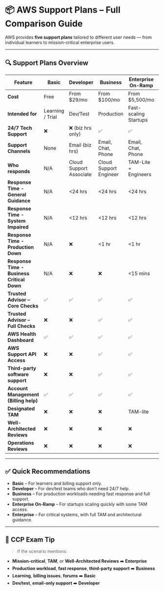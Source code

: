 # 📦 AWS Support Plans – Full Comparison Guide

AWS provides **five support plans** tailored to different user needs — from individual learners to mission-critical enterprise users.

---

## 🔍 Support Plans Overview

| Feature                              | Basic     | Developer     | Business       | Enterprise On-Ramp | Enterprise       |
|--------------------------------------|-----------|---------------|----------------|---------------------|------------------|
| **Cost**                             | Free      | From $29/mo   | From $100/mo   | From $5,500/mo      | From $15,000/mo  |
| **Intended for**                     | Learning / Trial | Dev/Test | Production      | Fast-scaling Startups| Mission-critical |
| **24/7 Tech Support**                | ❌        | ❌ (biz hrs only) | ✅             | ✅                  | ✅                |
| **Support Channels**                 | None      | Email (biz hrs)| Email, Chat, Phone | Email, Chat, Phone  | Email, Chat, Phone |
| **Who responds**                     | N/A       | Cloud Support Associate | Cloud Support Engineer | TAM-Lite + Engineers | Designated TAM + Engineers |
| **Response Time - General Guidance** | N/A       | <24 hrs        | <24 hrs         | <24 hrs             | <24 hrs          |
| **Response Time - System Impaired**  | N/A       | <12 hrs        | <12 hrs         | <12 hrs             | <12 hrs          |
| **Response Time - Production Down**  | N/A       | ❌             | <1 hr           | <1 hr               | <1 hr            |
| **Response Time - Business Critical Down** | N/A   | ❌             | ❌              | <15 mins            | <15 mins         |
| **Trusted Advisor – Core Checks**   | ✅        | ✅             | ✅              | ✅                  | ✅                |
| **Trusted Advisor – Full Checks**   | ❌        | ❌             | ✅              | ✅                  | ✅                |
| **AWS Health Dashboard**            | ✅        | ✅             | ✅              | ✅                  | ✅                |
| **AWS Support API Access**          | ❌        | ❌             | ✅              | ✅                  | ✅                |
| **Third-party software support**    | ❌        | ❌             | ✅              | ✅                  | ✅                |
| **Account Management (Billing help)**| ✅       | ✅             | ✅              | ✅                  | ✅ (Concierge)   |
| **Designated TAM**                  | ❌        | ❌             | ❌              | TAM-lite            | ✅                |
| **Well-Architected Reviews**        | ❌        | ❌             | ❌              | ❌                  | ✅                |
| **Operations Reviews**              | ❌        | ❌             | ❌              | ❌                  | ✅                |

---

## ✅ Quick Recommendations

- **Basic** – For learners and billing support only.
- **Developer** – For dev/test teams who don’t need 24/7 help.
- **Business** – For production workloads needing fast response and full support.
- **Enterprise On-Ramp** – For startups scaling quickly with some TAM access.
- **Enterprise** – For critical systems, with full TAM and architectural guidance.

---

## 🧠 CCP Exam Tip

> If the scenario mentions:
- **Mission-critical**, **TAM**, or **Well-Architected Reviews** ➡️ **Enterprise**
- **Production workload**, **fast response**, **third-party support** ➡️ **Business**
- **Learning**, **billing issues**, **forums** ➡️ **Basic**
- **Dev/test**, **email-only support** ➡️ **Developer**